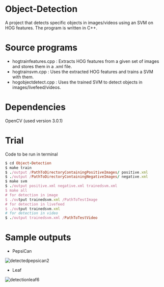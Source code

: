 # Object-Detection
A project that detects specific objects in images/videos using an SVM on HOG features. The program is written in C++.

# Source programs
* hogtrainfeatures.cpp : Extracts HOG features from a given set of images and stores them in a .xml file.
* hogtrainsvm.cpp : Uses the extracted HOG features and trains a SVM with them.
* hogobjectdetect.cpp : Uses the trained SVM to detect objects in images/livefeed/videos.

# Dependencies
OpenCV (used version 3.0.1)

# Trial
Code to be run in terminal

```ruby
$ cd Object-Detection
$ make train
$ ./output /PathToDirectoryContainingPositiveImages/ positive.xml
$ ./output /PathToDirectoryContainingNegativeImages/ negative.xml
$ make svm
$ ./output positive.xml negative.xml trainedsvm.xml
$ make all
# for detection in image
$ ./output trainedsvm.xml /PathToTestImage
# for detection in livefeed
$ ./output trainedsvm.xml
# for detection in video
$ ./output trainedsvm.xml /PathToTestVideo
```
# Sample outputs

* PepsiCan


![detectedpepsican2](https://cloud.githubusercontent.com/assets/17588365/19882571/9647c022-a034-11e6-9ab0-4f31e5ecfa33.png)



* Leaf


![detectionleaf6](https://cloud.githubusercontent.com/assets/17588365/19882572/9d3f615a-a034-11e6-98da-a32b08d01eb3.png)


